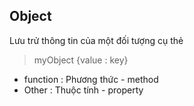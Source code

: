 ## Object

Lưu trử thông tin của một đối tượng cụ thẻ

> myObject {value : key}

- function : Phương thức - method
- Other : Thuộc tính - property
